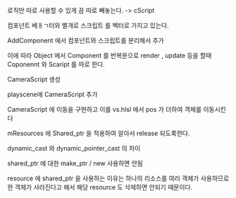로직만 따로 사용할 수 있게 끔 따로 빼놓는다. -> cScript

컴포넌트 베ㅐㄱ터와 별개로 스크립트 를 벡터로 가지고 있는다.

AddComponent 에서 컴포넌트와 스크립트를 분리해서 추가

이에 따라 Object 에서 Component 를 반복문으로 render , update 등을 할때 Coponennt 와 Scaript 를 따로 한다.

CameraScript 생성

playscene에 CameraScript 추가

CameraScript 에 이동을 구현하고 이를 vs.hlsl 에서 pos 가 더하여 객체를 이동시킨다

mResources 에 Shared_ptr 을 적용하여 알아서 release 되도록한다.

dynamic_cast 와 dynamic_pointer_cast 의 차이

shared_ptr 에 대한 make_ptr / new 사용하면 안됨

resource 에 shared_ptr 을 사용하는 이유는 하나의 리소스를 여러 객체가 사용하므로 한 객체가 사라진다고 해서 해당 resource 도 삭제하면 안되기 때문이다.
